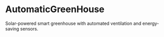 # AutomaticGreenHouse
Solar-powered smart greenhouse with automated ventilation and energy-saving sensors.
